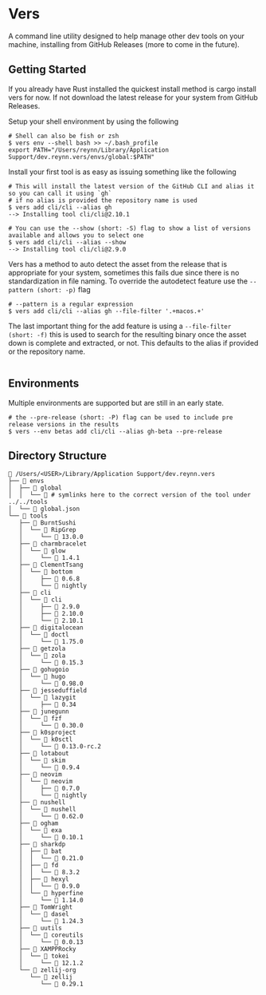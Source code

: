 # Vers

A command line utility designed to help manage other dev tools on your machine, installing from GitHub Releases (more to come in the future).

## Getting Started

If you already have Rust installed the quickest install method is cargo install vers for now.
If not download the latest release for your system from GitHub Releases.

Setup your shell environment by using the following

```shell
# Shell can also be fish or zsh
$ vers env --shell bash >> ~/.bash_profile
export PATH="/Users/reynn/Library/Application Support/dev.reynn.vers/envs/global:$PATH"
```

Install your first tool is as easy as issuing something like the following

```shell
# This will install the latest version of the GitHub CLI and alias it so you can call it using `gh`
# if no alias is provided the repository name is used
$ vers add cli/cli --alias gh
--> Installing tool cli/cli@2.10.1

# You can use the --show (short: -S) flag to show a list of versions available and allows you to select one
$ vers add cli/cli --alias --show
--> Installing tool cli/cli@2.9.0
```

Vers has a method to auto detect the asset from the release that is appropriate for your system, sometimes this fails due since there is no standardization in file naming. To override the autodetect feature use the `--pattern (short: -p)` flag

```shell
# --pattern is a regular expression
$ vers add cli/cli --alias gh --file-filter '.+macos.+'
```

The last important thing for the add feature is using a `--file-filter (short: -f)` this is used to search for the resulting binary once the asset down is complete and extracted, or not. This defaults to the alias if provided or the repository name.

```shell

```

## Environments

Multiple environments are supported but are still in an early state.

```shell
# the --pre-release (short: -P) flag can be used to include pre release versions in the results
$ vers --env betas add cli/cli --alias gh-beta --pre-release
```

## Directory Structure

```text
 /Users/<USER>/Library/Application Support/dev.reynn.vers
├──  envs
│  ├──  global
│  │  └──  # symlinks here to the correct version of the tool under ../../tools
│  └──  global.json
└──  tools
   ├──  BurntSushi
   │  └──  RipGrep
   │     └──  13.0.0
   ├──  charmbracelet
   │  └──  glow
   │     └──  1.4.1
   ├──  ClementTsang
   │  └──  bottom
   │     ├──  0.6.8
   │     └──  nightly
   ├──  cli
   │  └──  cli
   │     ├──  2.9.0
   │     ├──  2.10.0
   │     └──  2.10.1
   ├──  digitalocean
   │  └──  doctl
   │     └──  1.75.0
   ├──  getzola
   │  └──  zola
   │     └──  0.15.3
   ├──  gohugoio
   │  └──  hugo
   │     └──  0.98.0
   ├──  jesseduffield
   │  └──  lazygit
   │     ├──  0.34
   ├──  junegunn
   │  └──  fzf
   │     └──  0.30.0
   ├──  k0sproject
   │  └──  k0sctl
   │     └──  0.13.0-rc.2
   ├──  lotabout
   │  └──  skim
   │     └──  0.9.4
   ├──  neovim
   │  └──  neovim
   │     ├──  0.7.0
   │     └──  nightly
   ├──  nushell
   │  └──  nushell
   │     └──  0.62.0
   ├──  ogham
   │  └──  exa
   │     └──  0.10.1
   ├──  sharkdp
   │  ├──  bat
   │  │  └──  0.21.0
   │  ├──  fd
   │  │  └──  8.3.2
   │  ├──  hexyl
   │  │  └──  0.9.0
   │  └──  hyperfine
   │     └──  1.14.0
   ├──  TomWright
   │  └──  dasel
   │     └──  1.24.3
   ├──  uutils
   │  └──  coreutils
   │     └──  0.0.13
   ├──  XAMPPRocky
   │  └──  tokei
   │     └──  12.1.2
   └──  zellij-org
      └──  zellij
         └──  0.29.1
```
